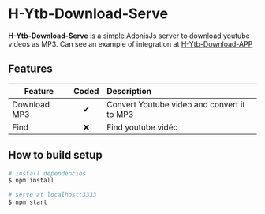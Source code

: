 # H-Ytb-Download-Serve

**H-Ytb-Download-Serve** is a simple AdonisJs server to download youtube videos as MP3. Can see an example of integration at [H-Ytb-Download-APP](https://github.com/Hakamate/H-Ytb-Dowload-APP)

## Features

| Feature  |  Coded       | Description  |
|----------|:-------------:|:-------------|
| Download MP3 | &#10004; | Convert Youtube video and convert it to MP3 |
| Find | &#10060; | Find youtube vidéo |

## How to build setup

```bash
# install dependencies
$ npm install

# serve at localhost:3333
$ npm start
```


